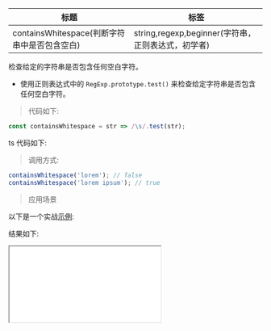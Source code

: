 | 标题                                         | 标签                                               |
| -------------------------------------------- | -------------------------------------------------- |
| containsWhitespace(判断字符串中是否包含空白) | string,regexp,beginner(字符串，正则表达式，初学者) |

检查给定的字符串是否包含任何空白字符。

- 使用正则表达式中的 `RegExp.prototype.test()` 来检查给定字符串是否包含任何空白字符。

> 代码如下:

```js
const containsWhitespace = str => /\s/.test(str);
```

ts 代码如下:

<div class="code-editor" data-url="codes/javascript/ts/contains-whitespace.ts" data-language="typescript"></div>

> 调用方式:

```js
containsWhitespace('lorem'); // false
containsWhitespace('lorem ipsum'); // true
```

> 应用场景

以下是一个实战<a href="codes/javascript/html/contains-whitespace.html" target="_blank" rel="noopener noreferrer">示例</a>:

<div class="code-editor" data-url="codes/javascript/html/contains-whitespace.html" data-language="html"></div>

结果如下:

<iframe src="codes/javascript/html/contains-whitespace.html"></iframe>
